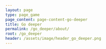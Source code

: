 ```yaml
---
layout: page
type: page_game
page_content: page-content-go-deeper
title: Go deeper
permalink: /go_deeper/about/
root: /go_deeper
header: /assets/image/header_go_deeper.png
---
```

